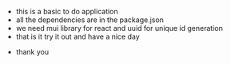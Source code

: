 - this is a basic to do application
- all the dependencies are in the package.json
- we need mui library for react and uuid for unique id generation
- that is it try it out and have a nice day

* thank you
